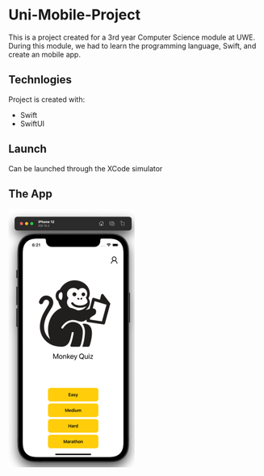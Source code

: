 # Uni-Mobile-Project
This is a project created for a 3rd year Computer Science module at UWE. During this module, we had to learn the programming language, Swift, and create an mobile app.

## Technlogies
Project is created with:
* Swift
* SwiftUI

## Launch
Can be launched through the XCode simulator

## The App
<img src="/images/MainView.png" width="250">
